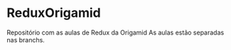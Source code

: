 # ReduxOrigamid
Repositório com as aulas de Redux da Origamid
As aulas estão separadas nas branchs. 
